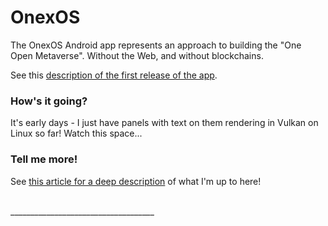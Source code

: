
# OnexOS

The OnexOS Android app represents an approach to building the "One Open Metaverse".
Without the Web, and without blockchains.

See this [description of the first release of the app](README-App.md).

### How's it going?

It's early days - I just have panels with text on them rendering in Vulkan on Linux so
far! Watch this space...

### Tell me more!

See <a href="http://object.network/index-meta-web.html">this article for a deep
description</a> of what I'm up to here!


<br/>
____________________________________




